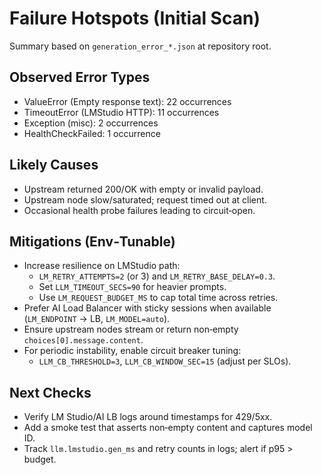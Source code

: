 # Failure Hotspots (Initial Scan)

Summary based on `generation_error_*.json` at repository root.

## Observed Error Types
- ValueError (Empty response text): 22 occurrences
- TimeoutError (LMStudio HTTP): 11 occurrences
- Exception (misc): 2 occurrences
- HealthCheckFailed: 1 occurrence

## Likely Causes
- Upstream returned 200/OK with empty or invalid payload.
- Upstream node slow/saturated; request timed out at client.
- Occasional health probe failures leading to circuit‑open.

## Mitigations (Env‑Tunable)
- Increase resilience on LMStudio path:
  - `LM_RETRY_ATTEMPTS=2` (or 3) and `LM_RETRY_BASE_DELAY=0.3`.
  - Set `LLM_TIMEOUT_SECS=90` for heavier prompts.
  - Use `LM_REQUEST_BUDGET_MS` to cap total time across retries.
- Prefer AI Load Balancer with sticky sessions when available (`LM_ENDPOINT` → LB, `LM_MODEL=auto`).
- Ensure upstream nodes stream or return non‑empty `choices[0].message.content`.
- For periodic instability, enable circuit breaker tuning:
  - `LLM_CB_THRESHOLD=3`, `LLM_CB_WINDOW_SEC=15` (adjust per SLOs).

## Next Checks
- Verify LM Studio/AI LB logs around timestamps for 429/5xx.
- Add a smoke test that asserts non‑empty content and captures model ID.
- Track `llm.lmstudio.gen_ms` and retry counts in logs; alert if p95 > budget.


